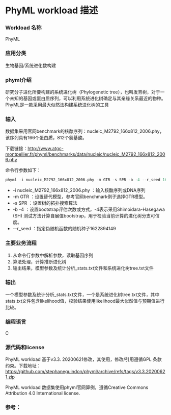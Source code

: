 # PhyML workload 描述

### Workload 名称

PhyML

### 应用分类

生物基因/系统进化数构建

### phyml介绍

研究分子进化所要构建的系统进化树（Phylogenetic tree），也叫发育树，对于一个未知的基因或蛋白质序列，可以利用系统进化树确定与其亲缘关系最近的物种。PhyML是一款采用最大似然法构建系统进化树的工具

### 输入

数据集采用官网benchmark的核酸序列：nucleic_M2792_166x812_2006.phy，该序列具有166个蛋白质，812个氨基酸。

下载链接：http://www.atgc-montpellier.fr/phyml/benchmarks/data/nucleic/nucleic_M2792_166x812_2006.phy

命令行参数如下：

```c
phyml -i nucleic_M2792_166x812_2006.phy -m GTR -s SPR -b -4 --r_seed 1622894149
```

- -i nucleic_M2792_166x812_2006.phy ：输入核酸序列或DNA序列
- -m GTR ：设置替代模型，参考官网benchmark例子选择GTR模型。
- -s SPR ：设置树的拓扑搜索算法
- -b -4 ：设置bootstrap评估次数或方式，-4表示采用Shimoidara-Hasegawa (SH) 测试方法计算自展值bootstrap，用于检验当前计算的进化树分支可信度。
- --r_seed ：指定伪随机函数的随机种子1622894149

### 主要业务流程

1.  从命令行参数中解析参数，读取基因序列
2.  算法处理，计算推断进化树
3.  输出结果，模型参数及统计分析_stats.txt文件和系统进化树tree.txt文件

### 输出

一个模型参数及统计分析_stats.txt文件，一个是系统进化树tree.txt文件，其中stats.txt文件包含likelihood值，校验结果使用likelihood最大似然值与预期值进行比较。

### 编程语言

C

### 源代码和license

PhyML workload 基于v3.3. 20200621修改，其使用，修改/引用遵循GPL 条款约束。下载地址：https://github.com/stephaneguindon/phyml/archive/refs/tags/v3.3.20200621.zip

PhyML workload 数据集使用phyml官网算例，遵循Creative Commons Attribution 4.0 International license.

### 参考：

[1]: http://www.atgc-montpellier.fr/phyml/